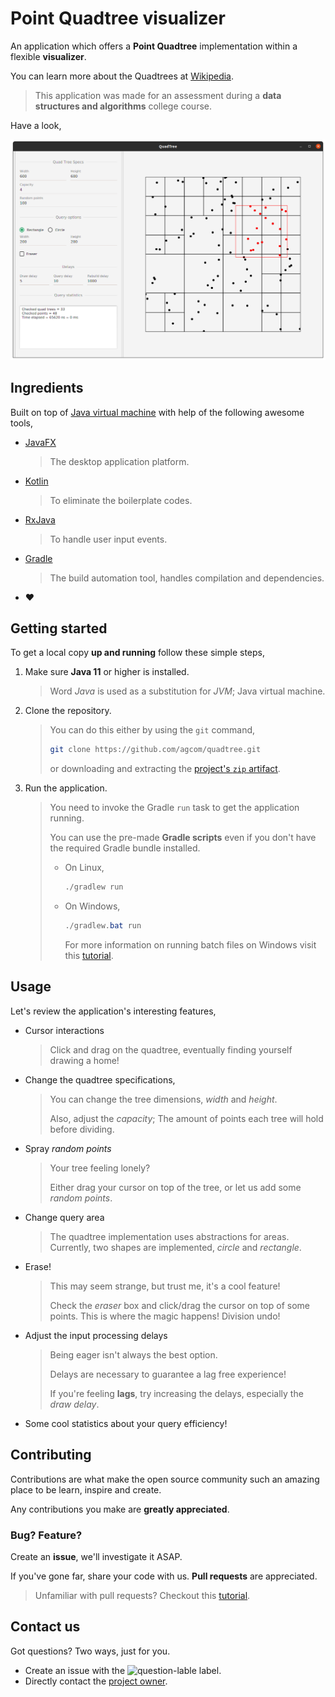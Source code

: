 # Point Quadtree visualizer

An application which offers a **Point Quadtree** implementation within a flexible **visualizer**.

You can learn more about the Quadtrees at [Wikipedia](https://en.wikipedia.org/wiki/Quadtree).

> This application was made for an assessment during a **data structures and algorithms** college course.

Have a look,

![Application screenshot](pictures/screenshot.png)

## Ingredients

Built on top of [Java virtual machine](https://en.wikipedia.org/wiki/Java_virtual_machine) with help of the following awesome tools,

- [JavaFX](https://openjfx.io/)

	> The desktop application platform.

- [Kotlin](https://kotlinlang.org/)

	> To eliminate the boilerplate codes.

- [RxJava](https://github.com/ReactiveX/RxJava)

	> To handle user input events.

- [Gradle](https://gradle.org/)

	> The build automation tool, handles compilation and dependencies.

- :heart:

## Getting started

To get a local copy **up and running** follow these simple steps,

1. Make sure **Java 11** or higher is installed.

	> Word *Java* is used as a substitution for *JVM*; Java virtual machine.

2. Clone the repository.

	> You can do this either by using the `git` command,
	>
	> ```sh
	> git clone https://github.com/agcom/quadtree.git
	> ```
	>
	> or downloading and extracting the [project's `zip` artifact](https://github.com/agcom/quadtree/archive/master.zip).

3. Run the application.

	> You need to invoke the Gradle `run` task to get the application running.
	>
	> You can use the pre-made **Gradle scripts** even if you don't have the required Gradle bundle installed.
	>
	> - On Linux,
	>
	> 	```sh
	> 	./gradlew run
	> 	```
	>
	> - On Windows,
	>
	> 	```powershell
	> 	./gradlew.bat run
	> 	```
	>
	> 	For more information on running batch files on Windows visit this [tutorial](https://www.wikihow.com/Run-a-Batch-File-from-the-Command-Line-on-Windows).

## Usage

Let's review the application's interesting features,

- Cursor interactions

	> Click and drag on the quadtree, eventually finding yourself drawing a home!

- Change the quadtree specifications,

	> You can change the tree dimensions, *width* and *height*.
	>
	> Also, adjust the *capacity*; The amount of points each tree will hold before dividing.

- Spray *random points*

	> Your tree feeling lonely?
	>
	> Either drag your cursor on top of the tree, or let us add some *random points*.

- Change query area

	> The quadtree implementation uses abstractions for areas. Currently, two shapes are implemented, *circle* and *rectangle*.

- Erase!

	> This may seem strange, but trust me, it's a cool feature!
	>
	> Check the *eraser* box and click/drag the cursor on top of some points. This is where the magic happens! Division undo!

- Adjust the input processing delays

	> Being eager isn't always the best option.
	>
	> Delays are necessary to guarantee a lag free experience!
	>
	> If you're feeling **lags**, try increasing the delays, especially the *draw delay*.

- Some cool statistics about your query efficiency!

## Contributing

Contributions are what make the open source community such an amazing place to be learn, inspire and create.

Any contributions you make are **greatly appreciated**.

### Bug? Feature?

Create an **issue**, we'll investigate it ASAP.

If you've gone far, share your code with us. **Pull requests** are appreciated.

> Unfamiliar with pull requests? Checkout this [tutorial](https://guides.github.com/activities/forking/).

## Contact us

Got questions? Two ways, just for you.

- Create an issue with the ![question-lable](https://img.shields.io/github/labels/agcom/quadtree/question?style=flat-square) label.
- Directly contact the [project owner](https://github.com/agcom).
